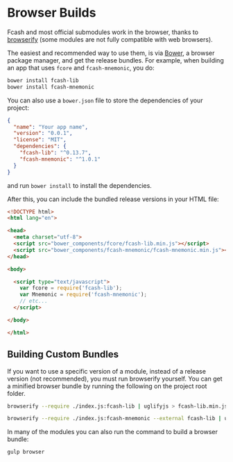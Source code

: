 # Browser Builds
Fcash and most official submodules work in the browser, thanks to [browserify](http://browserify.org/) (some modules are not fully compatible with web browsers).

The easiest and recommended way to use them, is via [Bower](http://bower.io/), a browser package manager, and get the release bundles. For example, when building an app that uses `fcore` and `fcash-mnemonic`, you do:

```sh
bower install fcash-lib
bower install fcash-mnemonic
```

You can also use a `bower.json` file to store the dependencies of your project:

```json
{
  "name": "Your app name",
  "version": "0.0.1",
  "license": "MIT",
  "dependencies": {
    "fcash-lib": "^0.13.7",
    "fcash-mnemonic": "^1.0.1"
  }
}
```

and run `bower install` to install the dependencies.

After this, you can include the bundled release versions in your HTML file:

```html
<!DOCTYPE html>
<html lang="en">

<head>
  <meta charset="utf-8">
  <script src="bower_components/fcore/fcash-lib.min.js"></script>
  <script src="bower_components/fcash-mnemonic/fcash-mnemonic.min.js"></script>
</head>

<body>

  <script type="text/javascript">
    var fcore = require('fcash-lib');
    var Mnemonic = require('fcash-mnemonic');
    // etc...
  </script>

</body>

</html>
```

## Building Custom Bundles
If you want to use a specific version of a module, instead of a release version (not recommended), you must run browserify yourself.  You can get a minified browser bundle by running the following on the project root folder.

```sh
browserify --require ./index.js:fcash-lib | uglifyjs > fcash-lib.min.js
```

```sh
browserify --require ./index.js:fcash-mnemonic --external fcash-lib | uglifyjs > fcash-mnemonic.min.js
```

In many of the modules you can also run the command to build a browser bundle:
```sh
gulp browser
```
